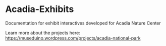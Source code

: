 # Acadia-Exhibits
Documentation for exhibit interactives developed for Acadia Nature Center

Learn more about the projects here:
https://museduino.wordpress.com/projects/acadia-national-park
